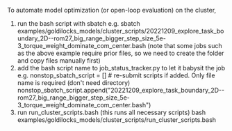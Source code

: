 To automate model optimization (or open-loop evaluation) on the cluster,
1. run the bash script with sbatch
   e.g. sbatch examples/goldilocks_models/cluster_scripts/20221209_explore_task_boundary_2D--rom27_big_range_bigger_step_size_5e-3_torque_weight_dominate_com_center.bash
        (note that some jobs such as the above example require prior files, so we need to create the folder and copy files manually first)
2. add the bash script name to job_status_tracker.py to let it babysit the job
   e.g. nonstop_sbatch_script = []  # re-submit scripts if added. Only file name is required (don't need directory)
        nonstop_sbatch_script.append("20221209_explore_task_boundary_2D--rom27_big_range_bigger_step_size_5e-3_torque_weight_dominate_com_center.bash")
3. run run_cluster_scripts.bash (this runs all necessary scripts)
   bash examples/goldilocks_models/cluster_scripts/run_cluster_scripts.bash 


